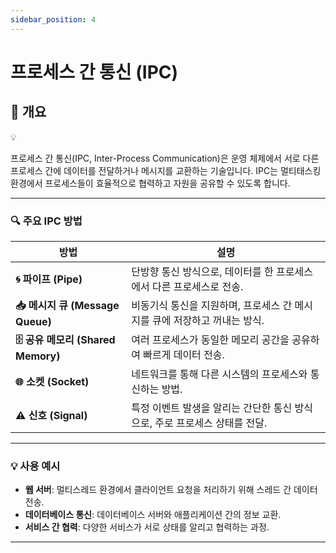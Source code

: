 ```yaml
---
sidebar_position: 4
---
```


# 프로세스 간 통신 (IPC)

## 📖 개요

<aside>
💡

프로세스 간 통신(IPC, Inter-Process Communication)은 운영 체제에서 서로 다른 프로세스 간에 데이터를 전달하거나 메시지를 교환하는 기술입니다. IPC는 멀티태스킹 환경에서 프로세스들이 효율적으로 협력하고 자원을 공유할 수 있도록 합니다.

</aside>

---

### 🔍 주요 IPC 방법

| **방법** | **설명** |
| --- | --- |
| **🌀 파이프 (Pipe)** | 단방향 통신 방식으로, 데이터를 한 프로세스에서 다른 프로세스로 전송. |
| **📥 메시지 큐 (Message Queue)** | 비동기식 통신을 지원하며, 프로세스 간 메시지를 큐에 저장하고 꺼내는 방식. |
| **🗄️ 공유 메모리 (Shared Memory)** | 여러 프로세스가 동일한 메모리 공간을 공유하여 빠르게 데이터 전송. |
| **🌐 소켓 (Socket)** | 네트워크를 통해 다른 시스템의 프로세스와 통신하는 방법. |
| **⚠️ 신호 (Signal)** | 특정 이벤트 발생을 알리는 간단한 통신 방식으로, 주로 프로세스 상태를 전달. |

---

### 💡 사용 예시

- **웹 서버**: 멀티스레드 환경에서 클라이언트 요청을 처리하기 위해 스레드 간 데이터 전송.
- **데이터베이스 통신**: 데이터베이스 서버와 애플리케이션 간의 정보 교환.
- **서비스 간 협력**: 다양한 서비스가 서로 상태를 알리고 협력하는 과정.

---